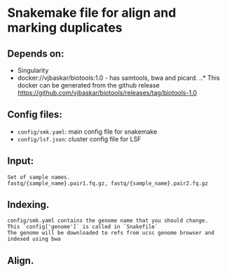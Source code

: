 # Snakemake file for align and marking duplicates

## Depends on:
   
   * Singularity
   * docker://vjbaskar/biotools:1.0 - has samtools, bwa and picard.
   ..* This docker can be generated from the github release https://github.com/vjbaskar/biotools/releases/tag/biotools-1.0


## Config files:
   
   * `config/smk.yaml`: main config file for snakemake
   * `config/lsf.json`: cluster config file for LSF

## Input:
    
    Set of sample names. 
    fastq/{sample_name}.pair1.fq.gz, fastq/{sample_name}.pair2.fq.gz

## Indexing.
    
    config/smk.yaml contains the genome name that you should change.
    This `config['genome']` is called in `Snakefile`
    The genome will be downloaded to refs from ucsc genome browser and indexed using bwa

## Align.

    
